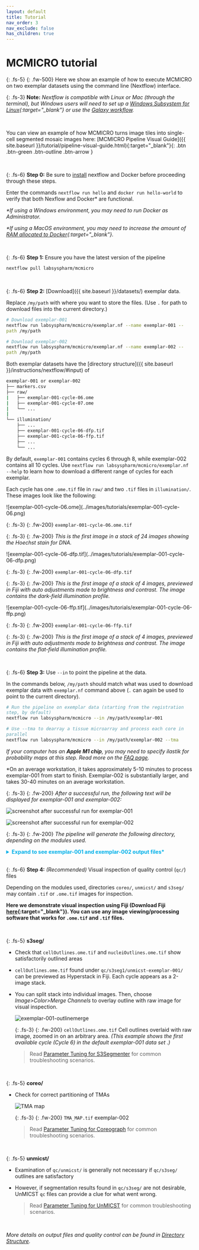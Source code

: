 ```yaml
---
layout: default
title: Tutorial
nav_order: 3
nav_exclude: false
has_children: true
---
```


# MCMICRO tutorial

{: .fs-5}
{: .fw-500}
Here we show an example of how to execute MCMICRO on two exemplar datasets using the command line (Nextflow) interface.

{: .fs-3}
**Note:** *Nextflow is compatible with Linux or Mac (through the terminal), but Windows users will need to set up a [Windows Subsystem for Linux](https://docs.microsoft.com/en-us/windows/wsl/about){:target="_blank"} or use the [Galaxy workflow]({{site.baseurl}}/instructions/galaxy/).*

<br>

You can view an example of how MCMICRO turns image tiles into single-cell segmented mosaic images here: [MCMICRO Pipeline Visual Guide]({{ site.baseurl }}/tutorial/pipeline-visual-guide.html){:target="_blank"}{: .btn .btn-green .btn-outline .btn-arrow }

<br>

{: .fs-6}
 **Step 0:** Be sure to [install](../tutorial/installation.html) nextflow and Docker before proceeding through these steps.
 
Enter the commands `nextflow run hello` and `docker run hello-world` to verify that both Nexflow and Docker* are functional.

*\*If using a Windows environment, you may need to run Docker as Administrator.*

*\*If using a MacOS environment, you may need to increase the amount of [RAM allocated to Docker](https://docs.docker.com/desktop/mac/#resources){:target="_blank"}.*

<br>

{: .fs-6}
 **Step 1:** Ensure you have the latest version of the pipeline 

``` bash
nextflow pull labsyspharm/mcmicro
```

<br>

{: .fs-6}
**Step 2:** [Download]({{ site.baseurl }}/datasets/) exemplar data. 

Replace `/my/path` with where you want to store the files. (Use `.` for path to download files into the current directory.)

``` bash
# Download exemplar-001
nextflow run labsyspharm/mcmicro/exemplar.nf --name exemplar-001 --path /my/path

# Download exemplar-002
nextflow run labsyspharm/mcmicro/exemplar.nf --name exemplar-002 --path /my/path
```

Both exemplar datasets have the [directory structure]({{ site.baseurl }}/instructions/nextflow/#input) of

``` bash
exemplar-001 or exemplar-002
├── markers.csv
├── raw/
|   ├── exemplar-001-cycle-06.ome
|   ├── exemplar-001-cycle-07.ome
|   └── ...
|   
└── illumination/
    ├── ...
    ├── exemplar-001-cycle-06-dfp.tif
    ├── exemplar-001-cycle-06-ffp.tif
    ├── ...
    └── ...
```

By default, `exemplar-001` contains cycles 6 through 8, while exemplar-002 contains all 10 cycles. Use `nextflow run labsyspharm/mcmicro/exemplar.nf --help` to learn how to download a different range of cycles for each exemplar.

Each cycle has one `.ome.tif` file in `raw/` and two `.tif` files in `illumination/`. These images look like the following:

<div class="row">
<div class="col-xs-4 col-sm-4">
<div markdown="1">
![exemplar-001-cycle-06.ome](../images/tutorials/exemplar-001-cycle-06.png)

{: .fs-3}
{: .fw-200}
`exemplar-001-cycle-06.ome.tif`

{: .fs-3}
{: .fw-200}
*This is the first image in a stack of 24 images showing the Hoechst stain for DNA.*
</div>
</div>

<div class="col-xs-4 col-sm-4">
<div markdown="1">
![exemplar-001-cycle-06-dfp.tif](../images/tutorials/exemplar-001-cycle-06-dfp.png)

{: .fs-3}
{: .fw-200}
`exemplar-001-cycle-06-dfp.tif`

{: .fs-3}
{: .fw-200}
*This is the first image of a stack of 4 images, previewed in Fiji with auto adjustments made to brightness and contrast. The image contains the dark-field illumination profile.*
</div>
</div>

<div class="col-xs-4 col-sm-4">
<div markdown="1">
![exemplar-001-cycle-06-ffp.tif](../images/tutorials/exemplar-001-cycle-06-ffp.png)

{: .fs-3}
{: .fw-200}
`exemplar-001-cycle-06-ffp.tif`

{: .fs-3}
{: .fw-200}
*This is the first image of a stack of 4 images, previewed in Fiji with auto adjustments made to brightness and contrast. The image contains the flat-field illumination profile.*
</div>
</div>

</div>

<br>

{: .fs-6}
**Step 3:** Use `--in` to point the pipeline at the data.  

In the commands below, `/my/path` should match what was used to download exemplar data with `exemplar.nf` command above (`.` can again be used to point to the current directory).

``` bash
# Run the pipeline on exemplar data (starting from the registration step, by default)
nextflow run labsyspharm/mcmicro --in /my/path/exemplar-001

# Use --tma to dearray a tissue microarray and process each core in parallel
nextflow run labsyspharm/mcmicro --in /my/path/exemplar-002 --tma
```

*If your computer has an **Apple M1 chip**, you may need to specify ilastik for probability maps at this step. Read more on the [FAQ page](../instructions/faq.md#q-my-computer-has-an-apple-m1-chip-and-the-pipeline-is-failing-at-the-segmentation-step-what-can-i-do).*

*On an average workstation, it takes approximately 5-10 minutes to process exemplar-001 from start to finish. Exemplar-002 is substantially larger, and takes 30-40 minutes on an average workstation.


{: .fs-3}
{: .fw-200}
*After a successful run, the following text will be displayed for exemplar-001 and exemplar-002:*

![screenshot after successful run for exemplar-001](../images/tutorials/exemplar-001-message.PNG)

![screenshot after successful run for exemplar-002](../images/tutorials/exemplar-002-message.PNG)

{: .fs-3}
{: .fw-200}
*The pipeline will generate the following directory, depending on the modules used.* 

<style>
  code {
    white-space : pre-wrap !important;
    word-break: break-word;
  }
  details > summary {
    color: #00B0E9;
    font-weight: bold;
  }
</style>

<details>

<summary>Expand to see exemplar-001 and exemplar-002 output files*</summary>

<div markdown="1">
*\*`raw/` and `illumination/` contents will remain the same.*
</div>

<div class="row">

<div class="col-xs-12 col-sm-6">
<div markdown="1">

``` bash
exemplar-001
├── markers.csv
├── raw/
├── illumination/
├── registration/
|  └── exemplar-001.ome
├── probability-maps/
|   └── unmicst/    
|       └── exemplar-001-pmap.tif
├── segmentation/
|   ├── cell.ome
|   └── nuclei.ome
├── quantification/
|   └── unmicst-exemplar-001_cell.csv
└── qc/
   ├── provenance/
   |   ├── quantification·mcquant(1).txt
   |   ├── quantification·mcquant(1).sh
   |   ├── reigstration·ashlar.txt
   |   ├── registration·ashlar.sh
   |   ├── segmentation·s3seg(1).txt
   |   ├── segmentation·s3seg(1).sh
   |   ├── segmentation·worker(unmicst-1).txt
   |   └── segmentation·workder(unmicst-1).sh
   ├── s3seg/
   |   └── unmicst-exemplar-001/
   |       ├── cellOutlines.ome
   |       └── nucleiOutlines.ome
   ├── unmicst/
   |   └── exemplar-001-Preview_1.tif
   └── params.yml










































```
</div>
</div>

<div class="col-xs-12 col-sm-6">
<div markdown="1">

``` bash
exemplar-002
├── markers.csv
├── raw/
├── illumination/
├── registration/
|   └── exemplar-002.ome
├── dearray/
|   ├── masks/
|   |   ├── 1_mask.tif
|   |   ├── 2_mask.tif
|   |   ├── 3_mask.tif
|   |   └── 4_mask.tif
|   ├── 1.tif
|   ├── 2.tif
|   ├── 3.tif
|   └── 4.tif
├── probability-maps/
|   └── unmicst/
|       ├── 1-pmap.tif
|       ├── 2_pmap.tif
|       ├── 3_pmap.tif
|       └── 4_pmap.tif   
├── segmentation/
|   ├── unmicst-1/
|   |   ├── cell.ome
|   |   └── nuclei.ome
|   ├── unmicst-2/
|   |   ├── cell.ome
|   |   └── nuclei.ome
|   ├── unmicst-3/
|   |   ├── cell.ome
|   |   └── nuclei.ome
|   └── unmicst-4/
|       ├── cell.ome
|       └── nuclei.ome
├── quantification/
|   ├── unmicst-1_cell.csv
|   ├── unmicst-2_cell.csv
|   ├── unmicst-3_cell.csv
|   └── unmicst-4_cell.csv
└── qc/
    ├──coreo/
    |  ├── centroidsY-X.txt
    |  └── TMA_MAP.tif
    ├── provenance/
    |   ├── dearraycoreograph(1).txt
    |   ├── dearraycoreograph(1).sh
    |   ├── quantification·mcquant(1).txt
    |   ├── quantification·mcquant(1).sh
    |   ├── ...
    |   ├── quantification·mcquant(4).txt
    |   ├── quantification·mcquant(4).sh 
    |   ├── reigstration·ashlar.txt
    |   ├── registration·ashlar.sh
    |   ├── segmentation·s3seg(1).txt
    |   ├── segmentation·s3seg(1).sh
    |   ├── ...
    |   ├── segmentation·s3seg(4).txt
    |   ├── segmentation·s3seg(4).sh 
    |   ├── segmentation·worker(unmicst-1).txt
    |   ├── segmentation·worker(unmicst-1).sh 
    |   ├── ...
    |   ├── segmentation·worker(unmicst-4).txt
    |   └── segmentation·workder(unmicst-4).sh
    ├── s3seg/
    |   └── unmicst-exemplar-001/
    |       ├── cellOutlines.ome
    |       └── nucleiOutlines.ome
    ├── unmicst/
    |   └── exemplar-001-Preview_1.tif
    └── params.yml
# Working with TMA array (using --tma flag) produces the dearray/ directory
```
</div>
</div>

</div>
</details>

<br>

{: .fs-6}
**Step 4:** *(Recommended)* Visual inspection of quality control (`qc/`) files

Depending on the modules used, directories `coreo/`, `unmicst/` and `s3seg/` may contain `.tif` or `.ome.tif` images for inspection. 

**Here we demonstrate visual inspection using Fiji (Download Fiji [here](https://imagej.net/software/fiji/downloads){:target="_blank"}). You can use any image viewing/processing software that works for `.ome.tif` and `.tif` files.**

<br>

{: .fs-5}
**s3seg/**  

* Check that `cellOutlines.ome.tif` and `nucleiOutlines.ome.tif` show satisfactorily outlined areas

* `cellOutlines.ome.tif` found under `qc/s3seg1/unmicst-exemplar-001/` can be previewed as Hyperstack in Fiji. Each cycle appears as a 2-image stack. 
  
* You can split stack into individual images. Then, choose *Image>Color>Merge Channels* to overlay outline with raw image for visual inspection.

  ![exemplar-001-outlinemerge](../images/tutorials/exemplar-001-outlinemerge.PNG)

  {: .fs-3}
  {: .fw-200}
  `cellOutlines.ome.tif` Cell outlines overlaid with raw image, zoomed in on an arbitrary area. *(This example shows the first available cycle (Cycle 6) in the default exemplar-001 data set .)*

  >Read [Parameter Tuning for S3Segmenter](../modules/s3seg.md) for common troubleshooting scenarios.

<br>

{: .fs-5}
**coreo/**

* Check for correct partitioning of TMAs

  ![TMA map](../images/tutorials/tma-map.png)

  {: .fs-3}
  {: .fw-200}
  `TMA_MAP.tif` exemplar-002

  >Read [Parameter Tuning for Coreograph](../modules/coreograph.md) for common troubleshooting scenarios.
  
<br>

{: .fs-5}
**unmicst/**

* Examination of `qc/unmicst/` is generally not necessary if `qc/s3seg/` outlines are satisfactory

* However, if segmentation results found in `qc/s3seg/` are not desirable, UnMICST `qc` files can provide a clue for what went wrong. 

  >Read [Parameter Tuning for UnMICST](../modules/unmicst.md) for common troubleshooting scenarios.

<br>

*More details on output files and quality control can be found in [Directory Structure]({{site.baseurl}}/instructions/nextflow/#directory-structure).*
